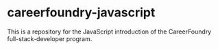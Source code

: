 # careerfoundry-javascript
This is a repository for the JavaScript introduction of the CareerFoundry full-stack-developer program.
